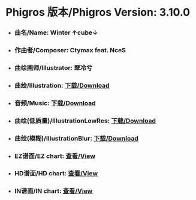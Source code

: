 
# Phigros 版本/Phigros Version:  3.10.0

- ### __曲名/Name:  Winter ↑cube↓__

- ### __作曲者/Composer:  Ctymax feat. NceS__

- ### __曲绘画师/Illustrator:  翠冷兮__

- ### __曲绘/Illustration:  [下载/Download](https://github.com/Po6647A/WebAssests/releases/download/3.10.0/937.png)__

- ### __音频/Music:  [下载/Download](https://github.com/Po6647A/WebAssests/releases/download/3.10.0/1845.ogg)__

- ### __曲绘(低质量)/IllustrationLowRes:  [下载/Download](https://github.com/Po6647A/WebAssests/releases/download/3.10.0/1429.png)__

- ### __曲绘(模糊)/IllustrationBlur:  [下载/Download](https://github.com/Po6647A/WebAssests/releases/download/3.10.0/0)__


- ### __EZ谱面/EZ chart:  [查看/View](./EZ.json/index.html)__

- ### __HD谱面/HD chart:  [查看/View](./HD.json/index.html)__

- ### __IN谱面/IN chart:  [查看/View](./IN.json/index.html)__
